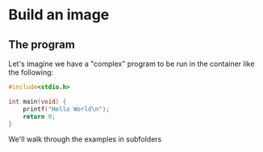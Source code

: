 # Build an image

## The program
Let's imagine we have a "complex" program to be run in the container like the following:

```c
#include<stdio.h>

int main(void) {
    printf("Hello World\n");
    return 0;
}
```

We'll walk through the examples in subfolders